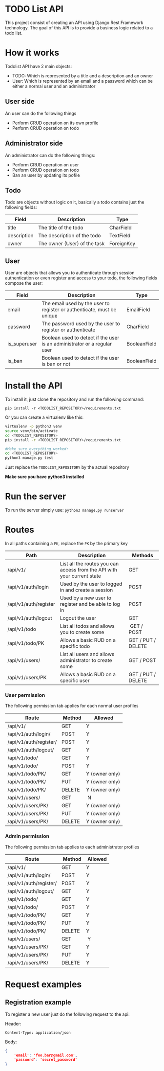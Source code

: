 # TODO List API

This project consist of creating an API using Django Rest Framework technology. The goal of this API is to provide a business logic related to a
todo list.

# How it works

Todolist API have 2 main objects:
- TODO: Which is represented by a title and a description and an owner
- User: Which is represented by an email and a password which can be either a normal user and an administrator

## User side

An user can do the following things
- Perform CRUD operation on its own profile
- Perform CRUD operation on todo

## Administrator side

An administrator can do the following things:
- Perform CRUD operation on user
- Perform CRUD operation on todo
- Ban an user by updating its pofile

## Todo

Todo are objects without logic on it, basically a todo contains just the following fields:

| Field       | Description                  | Type       |
| ----------- | ---------------------------- | ---------- |
| title       | The title of the todo        | CharField  |
| description | The description of the todo  | TextField  |
| owner       | The owner (User) of the task | ForeignKey |

## User

User are objects that allows you to authenticate through session authentication or even register
and access to your todo, the following fields compose the user:

| Field        | Description                                                                  | Type         |
| ------------ | ---------------------------------------------------------------------------- | ------------ |
| email        | The email used by the user to register or authenticate, must be unique       | EmailField   |
| password     | The password used by the user to register or authenticate                    | CharField    |
| is_superuser | Boolean used to detect if the user is an administrator or a regular user     | BooleanField |
| is_ban       | Boolean used to detect if the user is ban or not                             | BooleanField |

# Install the API

To install it, just clone the repository and run the following command:

`pip install -r <TODOLIST_REPOSITORY>/requirements.txt`

Or you can create a virtualenv like this:

```sh
virtualenv -p python3 venv
source venv/bin/activate
cd <TODOLIST_REPOSITORY>
pip install -r <TODOLIST_REPOSITORY>/requirements.txt

#Make sure everything worked:
cd <TODOLIST_REPOSITORY>
python3 manage.py test
```

Just replace the `TODOLIST_REPOSITORY` by the actual repository

**Make sure you have python3 installed**

# Run the server

To run the server simply use: `python3 manage.py runserver`

# Routes

In all paths containing a `PK`, replace the `PK` by the primary key

| Path                  | Description                                                             | Methods            |
| --------------------- | ----------------------------------------------------------------------- | ------------------ |
| /api/v1/              | List all the routes you can access from the API with your current state | GET                |
| /api/v1/auth/login    | Used by the user to logged in and create a session                      | POST               |
| /api/v1/auth/register | Used by a new user to register and be able to log in                    | POST               |
| /api/v1/auth/logout   | Logout the user                                                         | GET                |
| /api/v1/todo          | List all todos and allows you to create some                            | GET / POST         |
| /api/v1/todo/PK       | Allows a basic RUD on a specific todo                                   | GET / PUT / DELETE |
| /api/v1/users/        | List all users and allows administrator to create some                  | GET / POST         |
| /api/v1/users/PK      | Allows a basic RUD on a specific user                                   | GET / PUT / DELETE |

### User permission

The following permission tab applies for each normal user profiles

| Route                  | Method | Allowed        |
| ---------------------- | ------ | -------------- |
| /api/v1/               | GET    | Y              |
| /api/v1/auth/login/    | POST   | Y              |
| /api/v1/auth/register/ | POST   | Y              |
| /api/v1/auth/logout/   | GET    | Y              |
| /api/v1/todo/          | GET    | Y              |
| /api/v1/todo/          | POST   | Y              |
| /api/v1/todo/PK/       | GET    | Y (owner only) |
| /api/v1/todo/PK/       | PUT    | Y (owner only) |
| /api/v1/todo/PK/       | DELETE | Y (owner only) |
| /api/v1/users/         | GET    | N              |
| /api/v1/users/PK/      | GET    | Y (owner only) |
| /api/v1/users/PK/      | PUT    | Y (owner only) |
| /api/v1/users/PK/      | DELETE | Y (owner only) |

### Admin permission

The following permission tab applies to each administrator profiles

| Route                  | Method | Allowed |
| ---------------------- | ------ | ------- |
| /api/v1/               | GET    | Y       |
| /api/v1/auth/login/    | POST   | Y       |
| /api/v1/auth/register/ | POST   | Y       |
| /api/v1/auth/logout/   | GET    | Y       |
| /api/v1/todo/          | GET    | Y       |
| /api/v1/todo/          | POST   | Y       |
| /api/v1/todo/PK/       | GET    | Y       |
| /api/v1/todo/PK/       | PUT    | Y       |
| /api/v1/todo/PK/       | DELETE | Y       |
| /api/v1/users/         | GET    | Y       |
| /api/v1/users/PK/      | GET    | Y       |
| /api/v1/users/PK/      | PUT    | Y       |
| /api/v1/users/PK/      | DELETE | Y       |

# Request examples

## Registration example

To register a new user just do the following request to the api:

Header:
```
Content-Type: application/json
```

Body:
```json
{
    'email': 'foo.bar@gmail.com',
    'password': 'secret_password'
}
```


